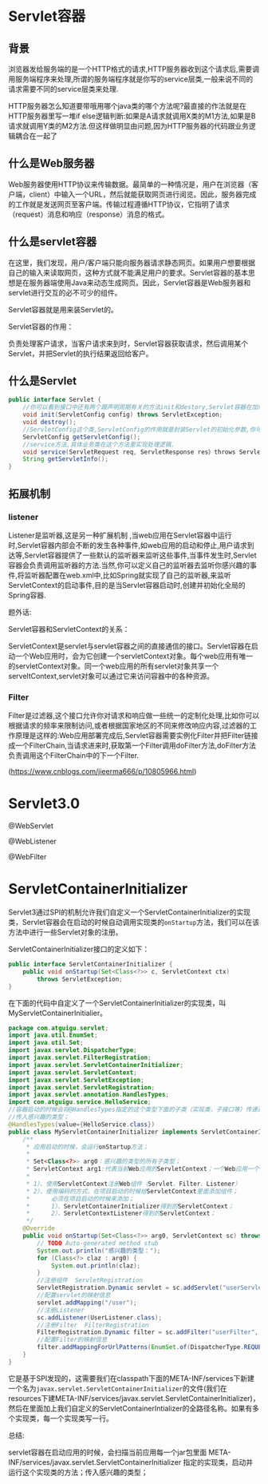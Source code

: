 # Servlet容器

## 背景

浏览器发给服务端的是一个HTTP格式的请求,HTTP服务器收到这个请求后,需要调用服务端程序来处理,所谓的服务端程序就是你写的service层类,一般来说不同的请求需要不同的service层类来处理.

HTTP服务器怎么知道要带哦用哪个java类的哪个方法呢?最直接的作法就是在HTTP服务器里写一堆if else逻辑判断:如果是A请求就调用X类的M1方法,如果是B请求就调用Y类的M2方法.但这样做明显由问题,因为HTTP服务器的代码跟业务逻辑耦合在一起了 

## 什么是Web服务器

Web服务器使用HTTP协议来传输数据。最简单的一种情况是，用户在浏览器（客户端，client）中输入一个URL，然后就能获取网页进行阅览。因此，服务器完成的工作就是发送网页至客户端。传输过程遵循HTTP协议，它指明了请求（request）消息和响应（response）消息的格式。

## 什么是servlet容器

 在这里，我们发现，用户/客户端只能向服务器请求静态网页。如果用户想要根据自己的输入来读取网页，这种方式就不能满足用户的要求。Servlet容器的基本思想是在服务器端使用Java来动态生成网页。因此，Servlet容器是Web服务器和servlet进行交互的必不可少的组件。

Servlet容器就是用来装Servlet的。

Servlet容器的作用：

负责处理客户请求，当客户请求来到时，Servlet容器获取请求，然后调用某个Servlet，并把Servlet的执行结果返回给客户。

## 什么是Servlet

```java
public interface Servlet {
    //你可以看到接口中还有两个跟声明周期有关的方法init和destory,Servlet容器在加载Servlet类的时候会调用init方法,在卸载的时候会调用destory方法,我们可能会在init方法里初始化一些资源,并在destory方法里释放这些资源,比如Spring MVC中的DispatcherServlet,就是在init方法里创建了自己的Spring容器.
    void init(ServletConfig config) throws ServletException;
    void destroy();
    //ServletConfig这个类,ServletConfig的作用就是封装Servlet的初始化参数,你可以在web.xml给Servlet参数,并在程序里通过getServletConfig方法拿到这些参数.
    ServletConfig getServletConfig();
    //service方法,具体业务类在这个方法里实现处理逻辑.
    void service(ServletRequest req, ServletResponse res）throws ServletException, IOException;
    String getServletInfo();
}
```

## 拓展机制

### listener

Listener是监听器,这是另一种扩展机制 ,当web应用在Servlet容器中运行时,Servlet容器内部会不断的发生各种事件,如web应用的启动和停止,用户请求到达等,Servlet容器提供了一些默认的监听器来监听这些事件,当事件发生时,Servlet容器会负责调用监听器的方法.当然,你可以定义自己的监听器去监听你感兴趣的事件,将监听器配置在web.xml中,比如Spring就实现了自己的监听器,来监听ServletContext的启动事件,目的是当Servlet容器启动时,创建并初始化全局的Spring容器.

题外话:

Servlet容器和ServletContext的关系：

ServletContext是servlet与servlet容器之间的直接通信的接口。Servlet容器在启动一个Web应用时，会为它创建一个servletContext对象。每个web应用有唯一的servletContext对象。同一个web应用的所有servlet对象共享一个serveltContext,servlet对象可以通过它来访问容器中的各种资源。 

### Filter

Filter是过滤器,这个接口允许你对请求和响应做一些统一的定制化处理,比如你可以根据请求的频率来限制访问,或者根据国家地区的不同来修改响应内容,过滤器的工作原理是这样的:Web应用部署完成后,Servlet容器需要实例化Filter并把Filter链接成一个FilterChain,当请求进来时,获取第一个Filter调用doFilter方法,doFilter方法负责调用这个FilterChain中的下一个Filter.

(https://www.cnblogs.com/jieerma666/p/10805966.html)

# Servlet3.0

@WebServlet

@WebListener

@WebFilter

# ServletContainerInitializer

Servlet3通过SPI的机制允许我们自定义一个ServletContainerInitializer的实现类，Servlet容器会在启动的时候自动调用实现类的`onStartup`方法，我们可以在该方法中进行一些Servlet对象的注册。

ServletContainerInitializer接口的定义如下：

```java
public interface ServletContainerInitializer {
    public void onStartup(Set<Class<?>> c, ServletContext ctx)
        throws ServletException; 
}
```

在下面的代码中自定义了一个ServletContainerInitializer的实现类，叫MyServletContainerInitialier。

```java
package com.atguigu.servlet;
import java.util.EnumSet;
import java.util.Set;
import javax.servlet.DispatcherType;
import javax.servlet.FilterRegistration;
import javax.servlet.ServletContainerInitializer;
import javax.servlet.ServletContext;
import javax.servlet.ServletException;
import javax.servlet.ServletRegistration;
import javax.servlet.annotation.HandlesTypes;
import com.atguigu.service.HelloService;
//容器启动的时候会将@HandlesTypes指定的这个类型下面的子类（实现类，子接口等）传递过来；
//传入感兴趣的类型；
@HandlesTypes(value={HelloService.class})
public class MyServletContainerInitializer implements ServletContainerInitializer {
	/**
	 * 应用启动的时候，会运行onStartup方法；
	 * 
	 * Set<Class<?>> arg0：感兴趣的类型的所有子类型；
	 * ServletContext arg1:代表当前Web应用的ServletContext；一个Web应用一个ServletContext；
	 * 
	 * 1）、使用ServletContext注册Web组件（Servlet、Filter、Listener）
	 * 2）、使用编码的方式，在项目启动的时候给ServletContext里面添加组件；
	 * 		必须在项目启动的时候来添加；
	 * 		1）、ServletContainerInitializer得到的ServletContext；
	 * 		2）、ServletContextListener得到的ServletContext；
	 */
	@Override
	public void onStartup(Set<Class<?>> arg0, ServletContext sc) throws ServletException {
		// TODO Auto-generated method stub
		System.out.println("感兴趣的类型：");
		for (Class<?> claz : arg0) {
			System.out.println(claz);
		}
		//注册组件  ServletRegistration  
		ServletRegistration.Dynamic servlet = sc.addServlet("userServlet", new UserServlet());
		//配置servlet的映射信息
		servlet.addMapping("/user");
		//注册Listener
		sc.addListener(UserListener.class);
		//注册Filter  FilterRegistration
		FilterRegistration.Dynamic filter = sc.addFilter("userFilter", UserFilter.class);
		//配置Filter的映射信息
		filter.addMappingForUrlPatterns(EnumSet.of(DispatcherType.REQUEST), true, "/*");
	}
}
```

它是基于SPI发现的，这需要我们在classpath下面的META-INF/services下新建一个名为`javax.servlet.ServletContainerInitializer`的文件(我们在resources下建META-INF/services/javax.servlet.ServletContainerInitializer)，然后在里面加上我们自定义的ServletContainerIntializer的全路径名称。如果有多个实现类，每一个实现类写一行。

总结:

servlet容器在启动应用的时候，会扫描当前应用每一个jar包里面
META-INF/services/javax.servlet.ServletContainerInitializer
指定的实现类，启动并运行这个实现类的方法；传入感兴趣的类型；